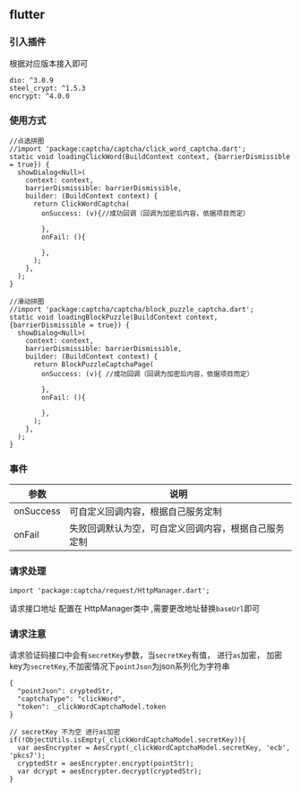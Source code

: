 ## flutter
### 引入插件  
根据对应版本接入即可
```
dio: ^3.0.9
steel_crypt: ^1.5.3
encrypt: ^4.0.0
```


### 使用方式
```
//点选拼图
//import 'package:captcha/captcha/click_word_captcha.dart';
static void loadingClickWord(BuildContext context, {barrierDismissible = true}) {
  showDialog<Null>(
    context: context,
    barrierDismissible: barrierDismissible,
    builder: (BuildContext context) {
      return ClickWordCaptcha(
        onSuccess: (v){//成功回调（回调为加密后内容，依据项目而定）

        },
        onFail: (){

        },
      );
    },
  );
}

//滑动拼图
//import 'package:captcha/captcha/block_puzzle_captcha.dart';
static void loadingBlockPuzzle(BuildContext context, {barrierDismissible = true}) {
  showDialog<Null>(
    context: context,
    barrierDismissible: barrierDismissible,
    builder: (BuildContext context) {
      return BlockPuzzleCaptchaPage(
        onSuccess: (v){ //成功回调（回调为加密后内容，依据项目而定）

        },
        onFail: (){

        },
      );
    },
  );
}
```

### 事件

| 参数  | 说明  |
| ------------ | ------------ |
| onSuccess | 可自定义回调内容，根据自己服务定制 |
| onFail | 失败回调默认为空，可自定义回调内容，根据自己服务定制  |

### 请求处理
```
import 'package:captcha/request/HttpManager.dart';
```
请求接口地址 配置在 HttpManager类中 ,需要更改地址替换`baseUrl`即可
### 请求注意
请求验证码接口中会有`secretKey`参数，当`secretKey`有值， 进行`as`加密， 加密key为`secretKey`,不加密情况下`pointJson`为json系列化为字符串
```
{
  "pointJson": cryptedStr,
  "captchaType": "clickWord",
  "token": _clickWordCaptchaModel.token
}
```

```
// secretKey 不为空 进行as加密
if(!ObjectUtils.isEmpty(_clickWordCaptchaModel.secretKey)){
  var aesEncrypter = AesCrypt(_clickWordCaptchaModel.secretKey, 'ecb', 'pkcs7');
  cryptedStr = aesEncrypter.encrypt(pointStr);
  var dcrypt = aesEncrypter.decrypt(cryptedStr);
}
```
